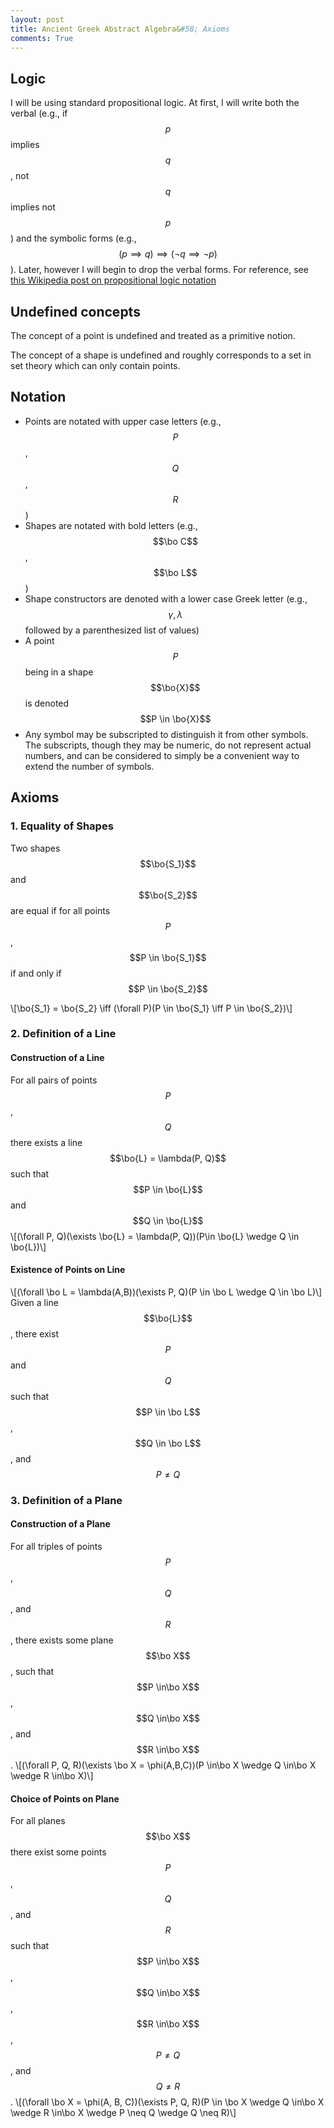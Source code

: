 ```yaml
---
layout: post
title: Ancient Greek Abstract Algebra&#58; Axioms
comments: True
---
```


$$\newcommand{\bo}{\mathbf}$$

## Logic

I will be using standard propositional logic. At first, I will write both the verbal (e.g., if $$p$$ implies $$q$$, not $$q$$ implies not $$p$$) and the symbolic forms (e.g., $$(p \implies q) \implies (\lnot q \implies \lnot p)$$). Later, however I will begin to drop the verbal forms. For reference, see [this Wikipedia post on propositional logic notation](https://en.wikipedia.org/wiki/List_of_logic_symbols)

## Undefined concepts

The concept of a point is undefined and treated as a primitive notion.

The concept of a shape is undefined and roughly corresponds to a set in set theory which can only contain points.

## Notation

- Points are notated with upper case letters (e.g., $$P$$, $$Q$$, $$R$$)
- Shapes are notated with bold letters (e.g., $$\bo C$$, $$\bo L$$)
- Shape constructors are denoted with a lower case Greek letter (e.g., $$\gamma, \lambda$$ followed by a parenthesized list of values)
- A point $$P$$ being in a shape $$\bo{X}$$ is denoted $$P \in \bo{X}$$
- Any symbol may be subscripted to distinguish it from other symbols. The subscripts, though they may be numeric, do not represent actual numbers, and can be considered to simply be a convenient way to extend the number of symbols.

## Axioms

### 1. Equality of Shapes

Two shapes $$\bo{S_1}$$ and $$\bo{S_2}$$ are equal if for all points $$P$$, $$P \in \bo{S_1}$$ if and only if $$P \in \bo{S_2}$$

\\[\bo{S_1} = \bo{S_2} \iff (\forall P)(P \in \bo{S_1} \iff P \in \bo{S_2})\\]

### 2. Definition of a Line

#### Construction of a Line
For all pairs of points $$P$$, $$Q$$ there exists a line
$$\bo{L} = \lambda(P, Q)$$ such that $$P \in \bo{L}$$ and $$Q \in \bo{L}$$
\\[(\forall P, Q)(\exists \bo{L} = \lambda(P, Q))(P\in \bo{L} \wedge Q \in \bo{L})\\]

#### Existence of Points on Line
\\[(\forall \bo L = \lambda(A,B))(\exists P, Q)(P \in \bo L \wedge Q \in \bo L)\\]
Given a line $$\bo{L}$$, there exist $$P$$ and $$Q$$ such that $$P \in \bo L$$, $$Q \in \bo L$$, and $$P \neq Q$$

### 3. Definition of a Plane

#### Construction of a Plane
For all triples of points $$P$$, $$Q$$, and $$R$$, there exists some plane $$\bo X$$, such that $$P \in\bo X$$, $$Q \in\bo X$$, and $$R \in\bo X$$.
\\[(\forall P, Q, R)(\exists \bo X = \phi(A,B,C))(P \in\bo X \wedge Q \in\bo X \wedge R \in\bo X)\\]

#### Choice of Points on Plane
For all planes $$\bo X$$ there exist some points $$P$$, $$Q$$, and $$R$$ such that $$P \in\bo X$$, $$Q \in\bo X$$, $$R \in\bo X$$, $$P \neq Q$$, and $$Q \neq R$$.
\\[(\forall \bo X = \phi(A, B, C))(\exists P, Q, R)(P \in \bo X \wedge Q \in\bo X \wedge R \in\bo X \wedge P \neq Q \wedge Q \neq R)\\]
